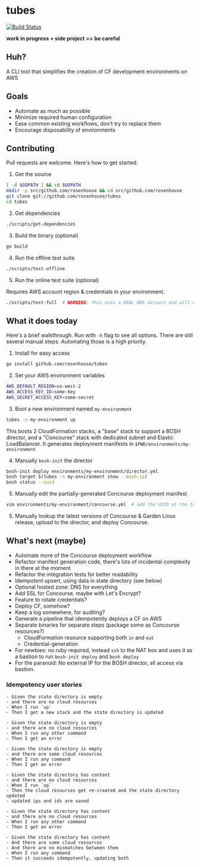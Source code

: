 # tubes
[![Build Status](https://api.travis-ci.org/rosenhouse/tubes.png?branch=master)](http://travis-ci.org/rosenhouse/tubes)

**work in progress + side project == be careful**

## Huh?
A CLI tool that simplifies the creation of CF development environments on AWS

## Goals
- Automate as much as possible
- Minimize required human configuration
- Ease common existing workflows, don't try to replace them
- Encourage disposability of environments

## Contributing
Pull requests are welcome.  Here's how to get started:

1. Get the source
 ```bash
 [ -d $GOPATH ] && cd $GOPATH
 mkdir -p src/github.com/rosenhouse && cd src/github.com/rosenhouse
 git clone git://github.com/rosenhouse/tubes
 cd tubes
 ```
 
2. Get dependencies
 ```bash
 ./scripts/get-dependencies
 ```

3. Build the binary (optional)
 ```bash
 go build
 ```
 
4. Run the offline test suite
 ```bash
 ./scripts/test-offline
 ```
 
5. Run the online test suite (optional)

 Requires AWS account region & credentials in your environment.
 
 ```bash
 ./scripts/test-full  # WARNING: this uses a REAL AWS account and will cost you real money.
 ```


## What it does today
Here's a brief walkthrough.  Run with `-h` flag to see all options.  There are still several manual steps.  Automating those is a high priority.

1. Install for easy access
 ```bash
 go install github.com/rosenhouse/tubes
 ```
 
2. Set your AWS environment variables
 ```bash
 AWS_DEFAULT_REGION=us-west-2
 AWS_ACCESS_KEY_ID=some-key
 AWS_SECRET_ACCESS_KEY=some-secret
 ```

3. Boot a new environment named `my-environment`
 ```bash
 tubes -n my-environment up
 
 ```
 This boots 2 CloudFormation stacks, a "base" stack to support a BOSH director, and a "Concourse" stack with dedicated subnet and Elastic LoadBalancer.  It generates deployment manifests in `$PWD/environments/my-environment`
 
4. Manually `bosh-init` the director
 ```bash
 bosh-init deploy environments/my-environment/director.yml
 bosh target $(tubes -n my-environment show --bosh-ip)
 bosh status --uuid
 ```

5. Manually edit the partially-generated Concourse deployment manifest
 ```bash
 vim environments/my-environment/concourse.yml  # add the UUID at the top
 ```
 
5. Manually lookup the latest versions of Concourse & Garden Linux release, upload to the director, and deploy Concourse.


## What's next (maybe)
- Automate more of the Concourse deployment workflow
- Refactor manifest generation code, there's lots of incidental complexity in there at the moment
- Refactor the integration tests for better readability
- Idempotent upsert, using data in state directory (see below)
- Optional hosted zone: DNS for everything
- Add SSL for Concourse, maybe with Let's Encrypt?
- Feature to rotate credentials?
- Deploy CF, somehow?
- Keep a log somewhere, for auditing?
- Generate a pipeline that idempotently deploys a CF on AWS
- Separate binaries for separate steps (package some as Concourse resources?)
  - CloudFormation resource supporting both `in` and `out`
  - Credential-generation
- For newbies: no ruby required, instead `ssh` to the NAT box and uses it as a bastion to run `bosh-init deploy` and `bosh deploy`
- For the paranoid: No external IP for the BOSH director, all access via bastion.

### Idempotency user stories

```
- Given the state directory is empty
- and there are no cloud resources
- When I run `up`
- Then I get a new stack and the state directory is updated

- Given the state directory is empty
- and there are no cloud resources
- When I run any other command
- Then I get an error

- Given the state directory is empty
- and there are some cloud resources
- When I run any command
- Then I get an error

- Given the state directory has content
- and there are no cloud resources
- When I run `up`
- Then the cloud resources get re-created and the state directory updated
- updated ips and ids are saved

- Given the state directory has content
- and there are no cloud resources
- When I run any other command
- Then I get an error

- Given the state directory has content
- And there are some cloud resources
- And there are no mismatches between them
- When I run any command
- Then it succeeds idempotently, updating both
```
